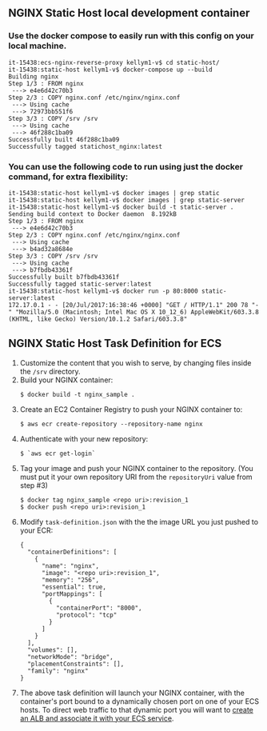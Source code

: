 ## NGINX Static Host local development container

### Use the docker compose to easily run with this config on your local machine.

```
it-15438:ecs-nginx-reverse-proxy kellym1-v$ cd static-host/
it-15438:static-host kellym1-v$ docker-compose up --build
Building nginx
Step 1/3 : FROM nginx
 ---> e4e6d42c70b3
Step 2/3 : COPY nginx.conf /etc/nginx/nginx.conf
 ---> Using cache
 ---> 72973bb551f6
Step 3/3 : COPY /srv /srv
 ---> Using cache
 ---> 46f288c1ba09
Successfully built 46f288c1ba09
Successfully tagged statichost_nginx:latest
```

### You can use the following code to run using just the docker command, for extra flexibility:

```
it-15438:static-host kellym1-v$ docker images | grep static
it-15438:static-host kellym1-v$ docker images | grep static-server
it-15438:static-host kellym1-v$ docker build -t static-server .
Sending build context to Docker daemon  8.192kB
Step 1/3 : FROM nginx
 ---> e4e6d42c70b3
Step 2/3 : COPY nginx.conf /etc/nginx/nginx.conf
 ---> Using cache
 ---> b4ad32a8684e
Step 3/3 : COPY /srv /srv
 ---> Using cache
 ---> b7fbdb43361f
Successfully built b7fbdb43361f
Successfully tagged static-server:latest
it-15438:static-host kellym1-v$ docker run -p 80:8000 static-server:latest
172.17.0.1 - - [20/Jul/2017:16:38:46 +0000] "GET / HTTP/1.1" 200 78 "-" "Mozilla/5.0 (Macintosh; Intel Mac OS X 10_12_6) AppleWebKit/603.3.8 (KHTML, like Gecko) Version/10.1.2 Safari/603.3.8"
```

## NGINX Static Host Task Definition for ECS

1. Customize the content that you wish to serve, by changing files inside the `/srv` directory.
2. Build your NGINX container:
   ```
   $ docker build -t nginx_sample .
   ```
3. Create an EC2 Container Registry to push your NGINX container to:
   ```
   $ aws ecr create-repository --repository-name nginx
   ```
4. Authenticate with your new repository:
   ```
   $ `aws ecr get-login`
   ```
5. Tag your image and push your NGINX container to the repository. (You must put it your own repository URI from the `repositoryUri` value from step #3)
   ```
   $ docker tag nginx_sample <repo uri>:revision_1
   $ docker push <repo uri>:revision_1
   ```
6. Modify `task-definition.json` with the the image URL you just pushed to your ECR:
   ```
   {
     "containerDefinitions": [
       {
         "name": "nginx",
         "image": "<repo uri>:revision_1",
         "memory": "256",
         "essential": true,
         "portMappings": [
           {
             "containerPort": "8000",
             "protocol": "tcp"
           }
         ]
       }
     ],
     "volumes": [],
     "networkMode": "bridge",
     "placementConstraints": [],
     "family": "nginx"
   }
   ```
7. The above task definition will launch your NGINX container, with the container's port bound to a dynamically chosen port on one of your ECS hosts. To direct web traffic to that dynamic port you will want to [create an ALB and associate it with your ECS service](http://docs.aws.amazon.com/AmazonECS/latest/developerguide/create-application-load-balancer.html).
